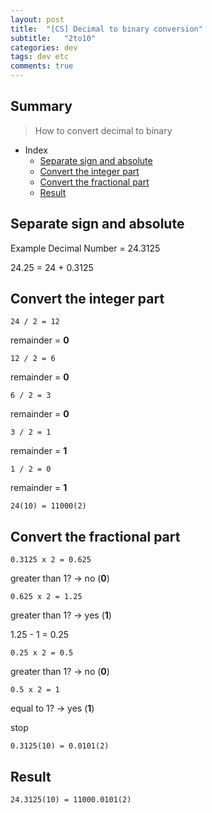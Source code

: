 ```yaml
---
layout: post
title:  "[CS] Decimal to binary conversion"
subtitle:   "2to10"
categories: dev
tags: dev etc   
comments: true
---
```



## Summary
> How to convert decimal to binary
  
- Index
    - [Separate sign and absolute](#Separate-sign-and-absolute) 
    - [Convert the integer part](#Convert-the-integer-part)
    - [Convert the fractional part](#Convert-the-fractional-part)
    - [Result](#Result)


## Separate sign and absolute

Example Decimal Number = 24.3125

24.25 = 24 + 0.3125

## Convert the integer part
```
24 / 2 = 12
```

remainder = **0**

```
12 / 2 = 6
```

remainder = **0**

```
6 / 2 = 3
```

remainder = **0**

```
3 / 2 = 1
```

remainder = **1**

```
1 / 2 = 0
```

remainder = **1**

```
24(10) = 11000(2)
```

## Convert the fractional part

```
0.3125 x 2 = 0.625
```

greater than 1? -> no (**0**)

```
0.625 x 2 = 1.25
```

greater than 1? -> yes (**1**)

1.25 - 1 = 0.25

```
0.25 x 2 = 0.5
```

greater than 1? -> no (**0**)

```
0.5 x 2 = 1
```

equal to 1? -> yes (**1**)

stop

```
0.3125(10) = 0.0101(2)
```

## Result

```
24.3125(10) = 11000.0101(2)
```

